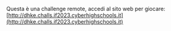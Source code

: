 Questa è una challenge remote, accedi al sito web per giocare: [http://dhke.challs.if2023.cyberhighschools.it](http://dhke.challs.if2023.cyberhighschools.it)
